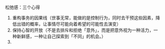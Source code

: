 松弛感：三个心得
1. 重构事务的因果线（世事无常，能做的是控制行为，同时去干预这些因素，降低出错的概率，让事情尽可能向着希望的可能性去演变）
2. 保持心智的开放（不是去排斥和拒绝「意外」，而是把意外视为一种活力，一种新鲜感，一种让自己探索到「不同」的机会。）
3. 